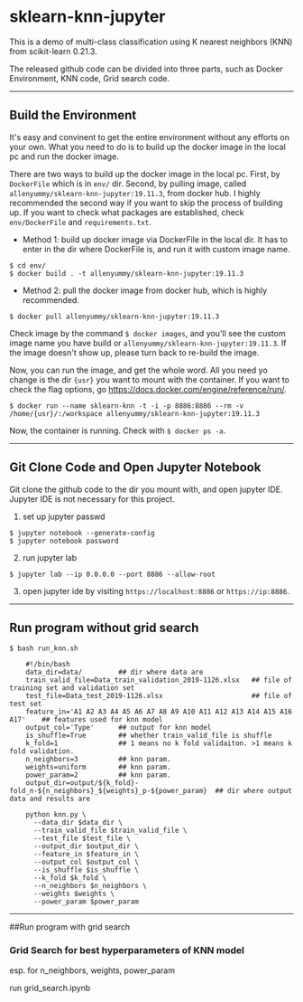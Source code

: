 # **sklearn-knn-jupyter**
This is a demo of multi-class classification using K nearest neighbors (KNN) from scikit-learn 0.21.3.

The released github code can be divided into three parts, such as Docker Environment, KNN code, Grid search code.

---
## Build the Environment
It's easy and convinent to get the entire environment without any efforts on your own. What you need to do is to build up the docker image in the local pc and run the docker image. 

There are two ways to build up the docker image in the local pc. First, by `DockerFile` which is in `env/` dir. Second, by pulling image, called `allenyummy/sklearn-knn-jupyter:19.11.3`, from docker hub. I highly recommended the second way if you want to skip the process of building up. If you want to check what packages are established, check `env/DockerFile` and `requirements.txt`. 
* Method 1: build up docker image via DockerFile in the local dir. It has to enter in the dir where DockerFile is, and run it with custom image name.

```
$ cd env/
$ docker build . -t allenyummy/sklearn-knn-jupyter:19.11.3
```  

* Method 2: pull the docker image from docker hub, which is highly recommended. 

```
$ docker pull allenyummy/sklearn-knn-jupyter:19.11.3
```


Check image by the command `$ docker images`, and you'll see the custom image name you have build or `allenyummy/sklearn-knn-jupyter:19.11.3`. If the image doesn't show up, please turn back to re-build the image.

Now, you can run the image, and get the whole word. All you need yo change is the dir `{usr}` you want to mount with the container. If you want to check the flag options, go https://docs.docker.com/engine/reference/run/.

```
$ docker run --name sklearn-knn -t -i -p 8886:8886 --rm -v /home/{usr}/:/workspace allenyummy/sklearn-knn-jupyter:19.11.3
```

Now, the container is running. Check with `$ docker ps -a`.

---
## Git Clone Code and Open Jupyter Notebook
Git clone the github code to the dir you mount with, and open jupyter IDE. Jupyter IDE is not necessary for this project.

1. set up jupyter passwd

```
$ jupyter notebook --generate-config
$ jupyter notebook password
```

2. run jupyter lab

```
$ jupyter lab --ip 0.0.0.0 --port 8886 --allow-root
```

3. open jupyter ide by visiting `https://localhost:8886` or `https://ip:8886`.

---
## Run program without grid search
```
$ bash run_knn.sh

    #!/bin/bash
    data_dir=data/         ## dir where data are
    train_valid_file=Data_train_validation_2019-1126.xlsx   ## file of training set and validation set
    test_file=Data_test_2019-1126.xlsx                      ## file of test set
    feature_in='A1 A2 A3 A4 A5 A6 A7 A8 A9 A10 A11 A12 A13 A14 A15 A16 A17'    ## features used for knn model
    output_col='Type'      ## output for knn model
    is_shuffle=True        ## whether train_valid_file is shuffle 
    k_fold=1               ## 1 means no k fold validaiton. >1 means k fold validation. 
    n_neighbors=3          ## knn param.
    weights=uniform        ## knn param.
    power_param=2          ## knn param.
    output_dir=output/${k_fold}-fold_n-${n_neighbors}_${weights}_p-${power_param}  ## dir where output data and results are 

    python knn.py \                           
      --data_dir $data_dir \
      --train_valid_file $train_valid_file \
      --test_file $test_file \
      --output_dir $output_dir \
      --feature_in $feature_in \
      --output_col $output_col \
      --is_shuffle $is_shuffle \
      --k_fold $k_fold \
      --n_neighbors $n_neighbors \
      --weights $weights \
      --power_param $power_param
```

---
##Run program with grid search
### Grid Search for best hyperparameters of KNN model
esp. for n_neighbors, weights, power_param

run grid_search.ipynb


